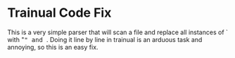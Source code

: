 # Trainual Code Fix

This is a very simple parser that will scan a file and replace all instances of ` with "<code style="font-size:14px;">" and </code>.
Doing it line by line in trainual is an arduous task and annoying, so this is an easy fix.